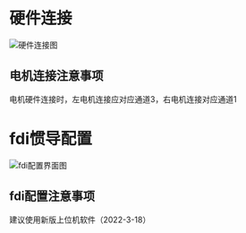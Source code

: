 # 硬件连接

![硬件连接图](https://raw.githubusercontent.com/udreams/ControllerDoc/master/PyControl/Hardware%20Connection.jpg)

## 电机连接注意事项

电机硬件连接时，左电机连接应对应通道3，右电机连接对应通道1


# fdi惯导配置

![fdi配置界面图](https://github.com/FTW-tianweiFeng/ControllerDoc/blob/master/PyControl/fdiconfig.png)

## fdi配置注意事项

建议使用新版上位机软件（2022-3-18）

